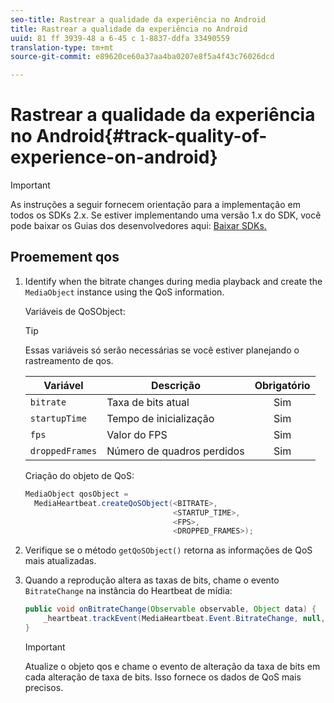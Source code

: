 ```yaml
---
seo-title: Rastrear a qualidade da experiência no Android
title: Rastrear a qualidade da experiência no Android
uuid: 81 ff 3939-48 a 6-45 c 1-8837-ddfa 33490559
translation-type: tm+mt
source-git-commit: e89620ce60a37aa4ba0207e8f5a4f43c76026dcd

---
```



# Rastrear a qualidade da experiência no Android{#track-quality-of-experience-on-android}

>[!IMPORTANT]
>
>As instruções a seguir fornecem orientação para a implementação em todos os SDKs 2.x. Se estiver implementando uma versão 1.x do SDK, você pode baixar os Guias dos desenvolvedores aqui: [Baixar SDKs.](/help/sdk-implement/download-sdks.md)

## Proemement qos

1. Identify when the bitrate changes during media playback and create the `MediaObject` instance using the QoS information.

   Variáveis de QoSObject:

   >[!TIP]
   >
   >Essas variáveis só serão necessárias se você estiver planejando o rastreamento de qos.

   | Variável | Descrição | Obrigatório |
   | --- | --- | :---: |
   | `bitrate` | Taxa de bits atual | Sim |
   | `startupTime` | Tempo de inicialização | Sim |
   | `fps` | Valor do FPS | Sim |
   | `droppedFrames` | Número de quadros perdidos | Sim |

   Criação do objeto de QoS:

   ```java
   MediaObject qosObject =  
     MediaHeartbeat.createQoSObject(<BITRATE>,  
                                    <STARTUP_TIME>,  
                                    <FPS>,  
                                    <DROPPED_FRAMES>);
   ```

1. Verifique se o método `getQoSObject()` retorna as informações de QoS mais atualizadas.
1. Quando a reprodução altera as taxas de bits, chame o evento `BitrateChange` na instância do Heartbeat de mídia:

   ```java
   public void onBitrateChange(Observable observable, Object data) {  
       _heartbeat.trackEvent(MediaHeartbeat.Event.BitrateChange, null, null); 
   } 
   ```

   >[!IMPORTANT]
   >
   >Atualize o objeto qos e chame o evento de alteração da taxa de bits em cada alteração de taxa de bits. Isso fornece os dados de QoS mais precisos.

